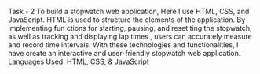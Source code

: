 Task - 2
To build a stopwatch web application,
Here I use HTML, CSS, and JavaScript.
HTML is used to structure the elements
of the application. By implementing fun
ctions for starting, pausing, and reset
ting the stopwatch, as well as tracking
and displaying lap times , users can 
accurately measure and record time 
intervals. With these technologies
and functionalities, I have create 
an interactive and user-friendly 
stopwatch web application.
Languages Used: HTML, CSS, & JavaScript
